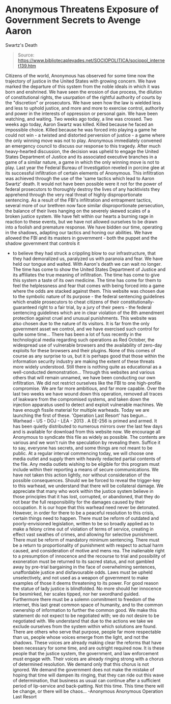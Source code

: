 # Anonymous Threatens Exposure of Government Secrets to Avenge Aaron 
Swartz's Death

> Source: https://www.bibliotecapleyades.net/SOCIOPOLITICA/sociopol_internet139.htm

Citizens of the world,
Anonymous has observed for some time now the trajectory of justice in
the United States with growing concern. We have marked the departure of
this system from the noble ideals in which it was born and enshrined.
We have seen the erosion of due process, the
dilution of constitutional rights, the usurpation of the rightful
authority of courts by the "discretion" or prosecutors.
We have seen how the law is wielded less and
less to uphold justice, and more and more to exercise control, authority
and power in the interests of oppression or personal gain.
We have been watching, and waiting.
Two weeks ago today, a line was crossed. Two weeks ago today, Aaron
Swartz was killed. Killed because he faced an impossible choice. Killed
because he was forced into playing a game he could not win - a twisted
and distorted perversion of justice - a game where the only winning move
was not to play.
Anonymous immediately convened an emergency council to discuss our
response to this tragedy. After much heavy-hearted discussion, the
decision was upheld to engage the United States Department of Justice
and its associated executive branches in a game of a similar nature, a
game in which the only winning move is not to play.
Last year the Federal Bureau of Investigation reveled in porcine glee at
its successful infiltration of certain elements of Anonymous. This
infiltration was achieved through the use of the 'same tactics which
lead to Aaron Swartz' death.
It would not have been possible were it not
for the power of federal prosecutors to thoroughly destroy the lives of
any hacktivists they apprehend through the very real threat of highly
disproportionate sentencing.
As a result of the FBI's infiltration and entrapment tactics, several
more of our brethren now face similar disproportionate persecution, the
balance of their lives hanging on the severely skewed scales of a broken
justice system.
We have felt within our hearts a burning rage in reaction to these
events, but we have not allowed ourselves to be drawn into a foolish and
premature response. We have bidden our time, operating in the shadows,
adapting our tactics and honing our abilities.
We have allowed the FBI and its masters in
government - both the puppet and the
shadow government that controls it
- to believe they had struck a crippling blow to our infrastructure,
that they had demoralized us, paralyzed us with paranoia and fear. We
have held our tongue and waited.
With Aaron's death we can wait no longer. The time has come to show the
United States Department of Justice and its affiliates the true meaning
of infiltration. The time has come to give this system a taste of its
own medicine. The time has come for them to feel the helplessness and
fear that comes with being forced into a game where the odds are stacked
against them.
This website was chosen due to the symbolic nature of its purpose - the
federal sentencing guidelines which enable prosecutors to cheat citizens
of their constitutionally-guaranteed right to a fair trial, by a jury of
their peers - the federal sentencing guidelines which are in clear
violation of the 8th amendment protection against cruel and unusual
punishments.
This website was also chosen due to the
nature of its visitors. It is far from the only government asset we
control, and we have exercised such control for quite some time...
There has been a lot of fuss recently in the technological media
regarding such operations as Red October, the widespread use of
vulnerable browsers and the availability of zero-day exploits for these
browsers and their plugins. None of this comes of course as any surprise
to us, but it is perhaps good that those within the information security
industry are making the extent of these threats more widely understood.
Still there is nothing quite as educational as a well-conducted
demonstration...
Through this websites and various others that will remain unnamed, we
have been conducting our own infiltration. We did not restrict ourselves
like the FBI to one high-profile compromise. We are far more ambitious,
and far more capable.
Over the last two weeks we have wound down this
operation, removed all traces of leakware from the compromised systems,
and taken down the injection apparatus used to detect and exploit
vulnerable machines.
We have enough fissile material for multiple warheads. Today we are
launching the first of these. 'Operation Last Resort' has begun...
Warhead - US - DOJ - LEA - 2013 .
A
EE-256 is primed and armed. It has been
quietly distributed to numerous mirrors over the last few days and is
available for download from this website now. We encourage all Anonymous
to syndicate this file as widely as possible.
The contents are various and we won't ruin the speculation by revealing
them. Suffice it to say, everyone has secrets, and some things are not
meant to be public. At a regular interval commencing today, we will
choose one media outlet and supply them with heavily redacted partial
contents of the file.
Any media outlets wishing to be eligible for
this program must include within their reporting a means of secure
communications.
We have not taken this action lightly, nor without consideration of the
possible consequences. Should we be forced to reveal the trigger-key to
this warhead, we understand that there will be collateral damage.
We appreciate that many who work within the
justice system believe in those principles that it has lost, corrupted,
or abandoned, that they do not bear the full responsibility for the
damages caused by their occupation.
It is our hope that this warhead need never be detonated.
However, in order for there to be a peaceful resolution to this crisis,
certain things need to happen. There must be reform of outdated and
poorly-envisioned legislation, written to be so broadly applied as to
make a felony crime out of violation of terms of service, creating in
effect vast swathes of crimes, and allowing for selective punishment.
There must be reform of mandatory minimum
sentencing. There must be a return to proportionality of punishment with
respect to actual harm caused, and consideration of motive and mens rea.
The inalienable right to a presumption of
innocence and the recourse to trial and possibility of exoneration must
be returned to its sacred status, and not gambled away by pre-trial
bargaining in the face of overwhelming sentences, unaffordable justice
and disfavourable odds.
Laws must be upheld unselectively, and not
used as a weapon of government to make examples of those it deems
threatening to its power.
For good reason the statue of lady justice is blindfolded. No more
should her innocence be besmirked, her scales tipped, nor her swordhand
guided. Furthermore there must be a solemn commitment to freedom of the
internet, this last great common space of humanity, and to the common
ownership of information to further the common good.
We make this statement do not expect to be negotiated with; we do not
desire to be negotiated with. We understand that due to the actions we
take we exclude ourselves from the system within which solutions are
found. There are others who serve that purpose, people far more
respectable than us, people whose voices emerge from the light, and not
the shadows.
These voices are already making clear the
reforms that have been necessary for some time, and are outright
required now.
It is these people that the justice system, the government, and law
enforcement must engage with. Their voices are already ringing strong
with a chorus of determined resolution. We demand only that this chorus
is not ignored.
We demand the government does not make the
mistake of hoping that time will dampen its ringing, that they can ride
out this wave of determination, that business as usual can continue
after a sufficient period of lip-service and back-patting.
Not this time. This time there will be change, or there will be chaos...
-Anonymous
Anonymous
Operation Last Resort
